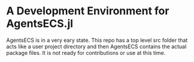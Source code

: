 # A Development Environment for AgentsECS.jl
AgentsECS is in a very eary state. This repo has a top level src folder that acts like a 
user project directory and then AgentsECS contains the actual package files. It is not ready 
for contributions or use at this time.
